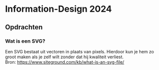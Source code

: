 # Information-Design 2024

## Opdrachten

### Wat is een SVG?
Een SVG bestaat uit vectoren in plaats van pixels. Hierdoor kun je hem zo groot maken als je zelf wilt zonder dat hij kwaliteit verliest.<br>
Bron: https://www.siteground.com/kb/what-is-an-svg-file/
